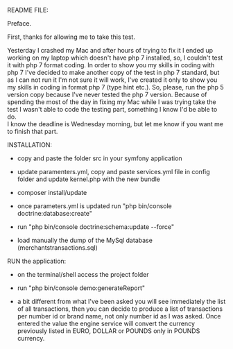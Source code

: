 README FILE:

Preface.

First, thanks for allowing me to take this test. 

Yesterday I crashed my Mac and after hours of trying to fix it I ended up working on my laptop which doesn't have php 7 installed,
so, I couldn't test it with php 7 format coding. 
In order to show you my skills in coding with php 7 I've decided to make another copy of the test 
in php 7 standard, but as I can not run it I'm not sure it will work, I've created it only to show you
my skills in coding in format php 7 (type hint etc.). So, please, run the php 5 version copy because 
I've never tested the php 7 version.
Because of spending the most of the day in fixing my Mac while I was trying take the test I wasn't able
to code the testing part, something I know I'd be able to do.  
I know the deadline is Wednesday morning, but let me know if you want me to finish that part. 
 

INSTALLATION:

 - copy and paste the folder src in your symfony application

 - update paramenters.yml, copy and paste services.yml file in config folder and update kernel.php with the new bundle

 - composer install/update

 - once parameters.yml is updated run "php bin/console doctrine:database:create"
 
 - run "php bin/console doctrine:schema:update --force"

 - load manually the dump of the MySql database (merchantstransactions.sql)


RUN the application:

 - on the terminal/shell access the project folder

 - run "php bin/console demo:generateReport"

 - a bit different from what I've been asked you will see immediately the list of all transactions,
   then you can decide to produce a list of transactions per number id or brand name, not only 
   number id as I was asked. Once entered the value the engine service will convert the currency previously listed in
   EURO, DOLLAR or POUNDS only in POUNDS currency.  
